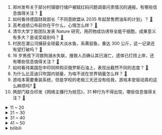 1. 郑州发布关于部分村镇银行储户被赋红码问题调查问责情况的通报，有哪些信息值得关注？ [:link:](https://www.zhihu.com/question/538986890)
2. 如何看待德国财政部长「不同意欧盟从 2035 年起禁售燃油车的计划」？ [:link:](https://www.zhihu.com/question/538922712)
3. 高考成绩公布前你在干什么，心情怎么样？ [:link:](https://www.zhihu.com/question/538974333)
4. 清华大学丁胜团队发表 Nature 研究，用药物成功诱导全能干细胞，成果意义有多大？是诺奖级别吗？ [:link:](https://www.zhihu.com/question/538936805)
5. 村民在湄公河捕获全球最大淡水鱼，系黄貂鱼，重达 300 公斤，这一记录还有望打破吗？ [:link:](https://www.zhihu.com/question/538748438)
6. 16 岁男孩下河救狗溺水失联，搜救人员确认其已溺亡，遗体已打捞上岸，还有哪些信息值得关注？ [:link:](https://www.zhihu.com/question/538795947)
7. 如何看待美国在中印同样购买俄罗斯石油上，表现出截然不同的态度？ [:link:](https://www.zhihu.com/question/538944662)
8. 为什么比亚迪只吹国内销量，为啥不说在世界销量怎么样？ [:link:](https://www.zhihu.com/question/530286919)
9. 游戏本需要重装系统，但是学校的老板三天还没有给我，游戏本安驱动真的这么麻烦吗? [:link:](https://www.zhihu.com/question/537909420)
10. 两部门联合印发《网络主播行为规范》，31 种行为不得出现，哪些信息值得关注？ [:link:](https://www.zhihu.com/question/538959378)
<details>
<summary>11 ~ 20</summary>

11. 从农业大国走向农业强国的路上有哪些困难需要克服？我们能做些什么？ [:link:](https://www.zhihu.com/question/538572433)
12. 如何查询自己往年高考成绩？ [:link:](https://www.zhihu.com/question/329089828)
13. 客观地说，《奇异博士 2：疯狂多元宇宙》拍得怎么样？ [:link:](https://www.zhihu.com/question/538841567)
14. 航空母舰去掉舰岛可以增加跑道、停机位、安全性，为什么不这样做？ [:link:](https://www.zhihu.com/question/538756146)
15. 内蒙古 2022 年高考分数已出，你考得怎么样？ [:link:](https://www.zhihu.com/question/539036174)
16. 如何评价情景喜剧《破事精英》？ [:link:](https://www.zhihu.com/question/538422952)
17. 西安一幼儿园 200 余名儿童疑食物中毒，官方回应「疾控部门已介入检测」，还有哪些信息值得关注？ [:link:](https://www.zhihu.com/question/538959729)
18. 为什么《浪姐 3》第一个出圈的是王心凌？ [:link:](https://www.zhihu.com/question/534084025)
19. 2022 宁夏高考成绩公布，你查分了吗？考得怎么样？ [:link:](https://www.zhihu.com/question/539064492)
20. 2022年高考志愿， 选哪些专业，将来好就业？ [:link:](https://www.zhihu.com/question/534809877)
</details>
<details>
<summary>21 ~ 30</summary>

21. 如何看待河南一学生妈妈用钱奖罚孩子学习，这种教育方法可取吗？ [:link:](https://www.zhihu.com/question/538715027)
22. 《欢乐颂》里樊胜美为什么成功不了？ [:link:](https://www.zhihu.com/question/44713226)
23. 有什么本地人贼爱吃，外地人初次看到却下不去嘴的食物？ [:link:](https://www.zhihu.com/question/537864906)
24. C 语言置零直接 =0 不就好了，为什么要按位与？ [:link:](https://www.zhihu.com/question/518241863)
25. 如何看待男生穿汉服戴进士帽参加毕业仪式？传统服饰出现在毕业仪式上说明了什么？ [:link:](https://www.zhihu.com/question/538907875)
26. 不结婚，不生育，年迈以后一个人生活会怎样？ [:link:](https://www.zhihu.com/question/538967016)
27. 在夏天，有哪些美食堪称「拯救胃口的神器」？ [:link:](https://www.zhihu.com/question/335353115)
28. 2022 LPL 夏季赛TES 2:0 BLG，如何评价这场比赛？ [:link:](https://www.zhihu.com/question/538995008)
29. 国家药监局拟禁止第三方平台直接参与药品网售，此举将产生哪些影响？ [:link:](https://www.zhihu.com/question/538926463)
30. 浙江嘉兴年轻父母争吵后，母亲将孩子扔到河中，事件后续进展如何？母亲是否需承担法律责任？ [:link:](https://www.zhihu.com/question/538756367)
</details>
<details>
<summary>31 ~ 40</summary>

31. 《一人之下》老天师为什么这么强？ [:link:](https://www.zhihu.com/question/350827134)
32. 特斯拉全球副总裁陶琳称特斯拉全球交付量的半壁江山来自上海工厂，这意味着什么？有哪些信息值得关注？ [:link:](https://www.zhihu.com/question/538656160)
33. 暑假白天家里没人可以在家备考考研吗？ [:link:](https://www.zhihu.com/question/536362659)
34. 上海第六粮油回应 90 岁阿婆买面被拒，此事件都有哪些细节值得关注？ [:link:](https://www.zhihu.com/question/538802974)
35. 把空气中的氮气都换成氢气，人类还能正常呼吸吗？ [:link:](https://www.zhihu.com/question/538686270)
36. 一个中年男人要往上走，你有哪些建议？ [:link:](https://www.zhihu.com/question/532284710)
37. 理想 L9 汽车售价 45.98 万元，正式发布后港股理想汽车一度涨超 12%，这款车性能如何？ [:link:](https://www.zhihu.com/question/538838797)
38. 《太阁立志传 5》里面有什么有趣的小型事件？ [:link:](https://www.zhihu.com/question/35115678)
39. 来不及变白了，有哪些相见不恨晚的美白防晒妙招？ [:link:](https://www.zhihu.com/question/41920165)
40. 我才20岁（即将大二），为什么我感觉我的青春已经逝去了？ [:link:](https://www.zhihu.com/question/538732360)
</details>
<details>
<summary>41 ~ 50</summary>

41. 4K 多的电脑真的很贵吗？有什么性价比高的电脑推荐吗？ [:link:](https://www.zhihu.com/question/538731991)
42. 为什么要实现碳达峰碳中和？普通人怎样做才是践行低碳生活？ [:link:](https://www.zhihu.com/question/537657369)
43. 大学毕业去什么样的公司工作不后悔？ [:link:](https://www.zhihu.com/question/535438836)
44. 如何评价《星球大战：欧比旺·克诺比》第六集（大结局）？ [:link:](https://www.zhihu.com/question/538956004)
45. 从《士兵突击》中，你汲取了哪些有意义的精神营养？ [:link:](https://www.zhihu.com/question/534851751)
46. 如何评价《破事精英》第十集《一切为了流量》？ [:link:](https://www.zhihu.com/question/538868639)
47. 广东英德网友求助「有小孩失联 2 天」，浛洸镇停水断电，部分被困居民缺物资，目前当地救援进展如何？ [:link:](https://www.zhihu.com/question/539060264)
48. 准大一新生，第一次买手机需要注意些什么？ [:link:](https://www.zhihu.com/question/538785052)
49. 6 月 22 日中国台湾新增本土新冠确诊病例 52213 例，死亡 171 例，目前当地疫情防控如何？ [:link:](https://www.zhihu.com/question/538946486)
50. 未来的趋势是什么行业呢？ [:link:](https://www.zhihu.com/question/424449246)
</details><details>
<summary>bilibili</summary>

1. 山海 [:link:](//www.bilibili.com/video/BV1FL4y1P7DV)
2. 老师：毕业答辩可以穿的朴素一点 [:link:](//www.bilibili.com/video/BV1dB4y1W7yh)
3. 珍贵影像《优雅嘲讽》 [:link:](//www.bilibili.com/video/BV1QL4y1N7fg)
4. 涨姿势，一张纸居然可以如此有趣的蹂躏。抗应力变压器！ [:link:](//www.bilibili.com/video/BV1Q3411M79u)
5. 离开月租20000的市中心，我用省下的房租爆装了新厨房！！ [:link:](//www.bilibili.com/video/BV1ng411X7FH)
6. 狗头吧的入学小测试！ [:link:](//www.bilibili.com/video/BV1EU4y197df)
7. 【冰冰团队】当你有一只义无反顾奔向你的猫咪 [:link:](//www.bilibili.com/video/BV1eZ4y1v7o2)
8. 我真服了这老六！这玩意敢卖10块一桶？血亏。。。 [:link:](//www.bilibili.com/video/BV18W4y1672f)
9. 先攻之王世界纪录：一次先攻偷202694金币！史上最高爆发英雄竟然是？ [:link:](//www.bilibili.com/video/BV1wr4y1g7Df)
10. 哔哩哔哩2022毕业歌《光阴的故事2022》| 罗大佑×易烊千玺 [:link:](//www.bilibili.com/video/BV1MZ4y1i7aY)
<details>
<summary>11 ~ 20</summary>

11. 用【青花瓷】演奏【青花瓷】 [:link:](//www.bilibili.com/video/BV1fA4y1R7eQ)
12. 燕 子 你 还 了 钱 再 走 [:link:](//www.bilibili.com/video/BV1PB4y1q7uv)
13. 节目拍了一半，突然有人要当爸爸了？？？ [:link:](//www.bilibili.com/video/BV1Dt4y1h74h)
14. 生食三文鱼【定格动画】 [:link:](//www.bilibili.com/video/BV17B4y1q7mT)
15. 雪王被晒黑回应！ [:link:](//www.bilibili.com/video/BV1h34y1W7Z4)
16. 2022年6月20日，分享一首歌。 [:link:](//www.bilibili.com/video/BV1t94y1y7QQ)
17. 【原神夏日放映节】动画短片：无法忘记的事 [:link:](//www.bilibili.com/video/BV1n34y157j6)
18. 如何给他人留下深刻印象 [:link:](//www.bilibili.com/video/BV18T411G7Xd)
19. 【一斗金曲/刘照坤】天  下  第  一  斗 / 原神cv原创曲 [:link:](//www.bilibili.com/video/BV1zW4y167Vx)
20. 女护士怎么能租了张男人的嘴呢？！ [:link:](//www.bilibili.com/video/BV1Cg411Q7wA)
</details>
<details>
<summary>21 ~ 30</summary>

21. 把钱交给妈妈——没人能拒绝的理财方式 [:link:](//www.bilibili.com/video/BV1HB4y1D7aC)
22. 【全熟】shoto的第一次B限直播！【Shoto】 [:link:](//www.bilibili.com/video/BV1Mr4y1G7PN)
23. 养...养错女儿了！！！！『魔改动画』 [:link:](//www.bilibili.com/video/BV1s34y1W782)
24. 成功率最高的约会方式 [:link:](//www.bilibili.com/video/BV1xg411X7pZ)
25. 远离！9个高考志愿填报的致命陷阱！它们会毁了你的未来！【高考志愿避坑指南】 [:link:](//www.bilibili.com/video/BV1ng411X7MW)
26. 常见维生素缺乏的症状 [:link:](//www.bilibili.com/video/BV1BY411T7Qj)
27. apple pencil拍了拍b站并问：你是谁？ [:link:](//www.bilibili.com/video/BV1ML4y1N7Dt)
28. 约 德 尔 鸡 [:link:](//www.bilibili.com/video/BV1EB4y1D71N)
29. 【Rick and Morty/瑞克和莫蒂手书】The Other Side Of Paradise 再见了 我那婴儿蓝眼眸的挚爱 [:link:](//www.bilibili.com/video/BV1Da411p7EL)
30. 【翻唱】Numb Little Bug - Em Beihold [:link:](//www.bilibili.com/video/BV1gY411T7MA)
</details>
<details>
<summary>31 ~ 40</summary>

31. 一直在摇可乐的阿尼亚！！ [:link:](//www.bilibili.com/video/BV1kT411G7Xp)
32. 再跑就不礼貌了！ [:link:](//www.bilibili.com/video/BV1aN4y137Cv)
33. 【时代少年团】《小炸的暑假生活》03.奇奇怪怪的胜负欲 [:link:](//www.bilibili.com/video/BV1wY4y137Fs)
34. 约 尔 太 太，但 是 蹦 迪！ ❤️ 【咬人猫】 [:link:](//www.bilibili.com/video/BV1v94y127wr)
35. 汤 [:link:](//www.bilibili.com/video/BV1CL4y1N7Bp)
36. 《宝，今天吃饱了，还满意嘛》 [:link:](//www.bilibili.com/video/BV1N3411u7Hk)
37. 鬼子住进星级酒店？抗日神剧的拍摄到底有多敷衍？看完根本遭不住 [:link:](//www.bilibili.com/video/BV1F3411u74o)
38. 《原神》EP - 花坂豪情之志 [:link:](//www.bilibili.com/video/BV1RZ4y1v7u7)
39. 当你只会一句英语，却要负责翻译主持！哈哈哈哈 [:link:](//www.bilibili.com/video/BV1kS4y1e7mH)
40. 《才艺表演》 [:link:](//www.bilibili.com/video/BV1ia411s7aD)
</details>
<details>
<summary>41 ~ 50</summary>

41. “高 考 查 分 倒 计 时” [:link:](//www.bilibili.com/video/BV17T411V7Ri)
42. 公职人员醉驾的五个处罚结果！(来源:瑞昌市公安局) [:link:](//www.bilibili.com/video/BV1Sr4y1u7PG)
43. FBI：监控里看到了奇怪的人... [:link:](//www.bilibili.com/video/BV1XB4y1W7KZ)
44. 【Faye詹雯婷】她凭什么能出道即封神？携新歌《荒羽》王者归来，来感受开口即秒杀的唱功！ [:link:](//www.bilibili.com/video/BV1fA4y1R7FJ)
45. 小 小 龙 虾 天 花 板 [:link:](//www.bilibili.com/video/BV1Z3411g79P)
46. 印度地铁。本来没想着拍成视频，随手拍而已。 [:link:](//www.bilibili.com/video/BV17U4y197d2)
47. 胡 子 长 肉 好 吃 [:link:](//www.bilibili.com/video/BV1Av4y1377V)
48. 绿 茶 质 问 [:link:](//www.bilibili.com/video/BV1PW4y1r7Wc)
49. 丁丁猫家常菜   厨子探店¥302 [:link:](//www.bilibili.com/video/BV1UW4y1k7nu)
50. 都说初恋没有好结果 可是他却用他的行动一次又一次地向我证明我的选择是对的 [:link:](//www.bilibili.com/video/BV1vL4y1A7XR)
</details>
<details>
<summary>51 ~ 60</summary>

51. 【管云鹏】歪嘴战神新篇章：在下李佑，我来了 [:link:](//www.bilibili.com/video/BV1yB4y1s7aN)
52. 妈妈们干的那些事2.0 [:link:](//www.bilibili.com/video/BV1s94y1y7Rn)
53. 【原神夏日放映节】动画微电影：盗蒙空间 [:link:](//www.bilibili.com/video/BV1Sa411s7yB)
54. 小孩上学被欺负怎么办？当然是把学校告到倒闭啦丨正义的算法 [:link:](//www.bilibili.com/video/BV12B4y1S7Cf)
55. 100%胜率套路 = 废物英雄 + 最强技能！！【垃圾英雄拯救计划5】 [:link:](//www.bilibili.com/video/BV1694y1y7G1)
56. 万万没想到缅因猫是这样打架的 [:link:](//www.bilibili.com/video/BV1ZB4y1s7hR)
57. 不让九条睡觉的荒泷一斗 [:link:](//www.bilibili.com/video/BV1Ba411j7gF)
58. 黄油手孔老师抓猫业绩从负1到零的突破失败 [:link:](//www.bilibili.com/video/BV1Qr4y1u7Fp)
59. “顾赵氏，你给予我的，我都会偿还，你拥有的，我都要夺走！” [:link:](//www.bilibili.com/video/BV1FW4y1r7iH)
60. “这短短三小时，看懂的人却整整花了十几年。” [:link:](//www.bilibili.com/video/BV1CS4y1v7ED)
</details>
<details>
<summary>61 ~ 70</summary>

61. 电视剧《三体》尘埃版预告：我们都是阴沟里的虫子，总还是有人仰望星空 [:link:](//www.bilibili.com/video/BV1H34y1W7xA)
62. 再战杭州麻辣烫天花板,只为被叫一声爆辣的美女? [:link:](//www.bilibili.com/video/BV1JY4y1g7Kp)
63. 买了拇指琴不会弹，怒改音乐盒当场感动女生！！ [:link:](//www.bilibili.com/video/BV1mL4y1N71B)
64. 高考迟到了，但 没 关 系 [:link:](//www.bilibili.com/video/BV16r4y137CS)
65. 意想不到…英国公婆穿上中式婚服竟然是这个样子？ [:link:](//www.bilibili.com/video/BV1cY4y1378q)
66. 【水果猎人】手劈巨型杨桃瓜！喜提邻家水果宴！ [:link:](//www.bilibili.com/video/BV153411u7gH)
67. 百万填词，用《起风了》打开周星驰的60年光辉岁月！ [:link:](//www.bilibili.com/video/BV1ga411x71U)
68. 林小北云顶之弈：T1羊刀玉龙蜘蛛，冷门成型稳定前2阵容！云顶S7金铲铲之战上分套路阵容教学！巨龙之境！金铲铲巨龙之巢！【103期】 [:link:](//www.bilibili.com/video/BV1Kv4y137Su)
69. 200元寿喜锅自助，和牛澳龙随便造？老板到底咋回本啊？【怎么这么值ep41-牛new】 [:link:](//www.bilibili.com/video/BV133411u7Zg)
70. 高考完逛漫展的快乐 你想象不到 [:link:](//www.bilibili.com/video/BV1hZ4y1v7UZ)
</details>
<details>
<summary>71 ~ 80</summary>

71. 【原神】愿你我都能循着烟花，找到她。 [:link:](//www.bilibili.com/video/BV1P3411u7Kt)
72. 我和奥比岛一直在等你，7月12日奥比岛手游公测见！ [:link:](//www.bilibili.com/video/BV1aW4y167B8)
73. 男子喝多了误以为朋友去世，大哭着做人工呼吸，拉着朋友的手打自己 [:link:](//www.bilibili.com/video/BV1Nr4y1g7Mu)
74. 骁龙8+工程机前瞻体验！高通这次能翻盘吗？ [:link:](//www.bilibili.com/video/BV1Af4y1f7NJ)
75. 一袭汉服，戴上发钗！当地时间6月11日，中国女留学生在加拿大参加毕业典礼，上台后还行了一个万福礼，端庄又大气！ [:link:](//www.bilibili.com/video/BV17Y411N7QM)
76. 【aespa】 'ep2. Next Level' - SM Culture Universe [:link:](//www.bilibili.com/video/BV1xg411X7Hs)
77. 这 是 一 件 被 鲜 血 染 红 的 警 服 …… [:link:](//www.bilibili.com/video/BV1jY411N74Z)
78. 如果不是光阴步步紧催，他一定想帮我把路铺到长命百岁 [:link:](//www.bilibili.com/video/BV1ev4y1g7pz)
79. 德国人竟然把剩菜做成了盲盒，3块钱抽到12个面包！血赚！ [:link:](//www.bilibili.com/video/BV1Lt4y1h7Ru)
80. 你们要的50万粉丝女装来了 [:link:](//www.bilibili.com/video/BV1pS4y1H7Hj)
</details>
<details>
<summary>81 ~ 90</summary>

81. 美国开售人造鸡蛋和人造牛奶！做成蛋挞能好吃吗？ [:link:](//www.bilibili.com/video/BV1PY4y137at)
82. 大堂经理处理恶意投诉（根据真实事件改编） [:link:](//www.bilibili.com/video/BV18N4y1377k)
83. 当我请了个剪辑师帮我加水印…… [:link:](//www.bilibili.com/video/BV1fY4y1g7iN)
84. 王老菊教你连珠箭法 [:link:](//www.bilibili.com/video/BV1YN4y137pd)
85. 内娱真人秀再出冥场面。宋丹丹为何要那样？【五十公里桃花坞2】 [:link:](//www.bilibili.com/video/BV1KY4y137qQ)
86. 睡眠时突然有一脚踩空的失重感，可能是你的身体在报警 [:link:](//www.bilibili.com/video/BV12g411Q7K4)
87. 30个小时才发现真正玩法，这游戏真的有毒！[分钟推5] [:link:](//www.bilibili.com/video/BV1ba411s7nz)
88. 你眼中的穿山甲vs实际生活中的穿山甲 [:link:](//www.bilibili.com/video/BV1VY411T7sM)
89. 当你用校长的照片去刷脸…… [:link:](//www.bilibili.com/video/BV1ZA4y1R7hS)
90. 【日食记】夏至日整大活了！冰粉用盆装，龙虾吃到撑 [:link:](//www.bilibili.com/video/BV1nS4y1v7Vh)
</details>
<details>
<summary>91 ~ 100</summary>

91. 【毕业季】王冰冰X毕导：我们的校园时光 [:link:](//www.bilibili.com/video/BV17f4y1f7Fw)
92. 我真想抽死孙策！！ [:link:](//www.bilibili.com/video/BV1dt4y1h7Nu)
93. 【原神夏日放映节】动画短片—「燃火之蝶」 [:link:](//www.bilibili.com/video/BV1o3411g7BP)
94. 弘皙逆案：29岁，乾隆的第一次政治斗争【乾隆王朝】 [:link:](//www.bilibili.com/video/BV1Kg411X7wq)
95. “谁能拒绝这样的小宝贝呢？” [:link:](//www.bilibili.com/video/BV1f3411g7Ee)
96. 今日我不为他发声，明日何人为我鸣不平！ [:link:](//www.bilibili.com/video/BV1vW4y1676R)
97. “大脑发育不完全，小脑完全不发育” [:link:](//www.bilibili.com/video/BV19T411G7Vn)
98. 为什么看完一部动画会有一种怅然若失的感觉。 [:link:](//www.bilibili.com/video/BV1WZ4y1v7bw)
99. 【参军知识】当兵可以提前退伍吗？ [:link:](//www.bilibili.com/video/BV14g411Q7oR)
100. 竹林深处________ [:link:](//www.bilibili.com/video/BV1mY4y1g7ij)
</details></details>